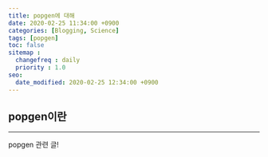 ```yaml
---
title: popgen에 대해
date: 2020-02-25 11:34:00 +0900
categories: [Blogging, Science]
tags: [popgen]
toc: false
sitemap :
  changefreq : daily
  priority : 1.0
seo:
  date_modified: 2020-02-25 12:34:00 +0900
---
```


## popgen이란

***

popgen 관련 글!
